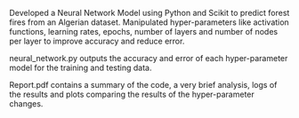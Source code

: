 Developed a Neural Network Model using Python and Scikit to predict forest fires from an Algerian dataset. Manipulated hyper-parameters like activation functions, learning rates, epochs, number of layers and number of nodes per layer to improve accuracy and reduce error.

neural_network.py outputs the accuracy and error of each hyper-parameter model for the training and testing data.

Report.pdf contains a summary of the code, a very brief analysis, logs of the results and plots comparing the results of the hyper-parameter changes.
